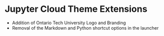 # Jupyter Cloud Theme Extensions

- Addition of Ontario Tech University Logo and Branding
- Removal of the Markdown and Python shortcut options in the launcher